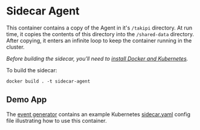 # Sidecar Agent

This container contains a copy of the Agent in it's `/takipi` directory. At run time, it copies the contents of this directory into the `/shared-data` directory. After copying, it enters an infinite loop to keep the container running in the cluster.

*Before building the sidecar, you'll need to [install Docker and Kubernetes](../../README.md).*

To build the sidecar:

```console
docker build . -t sidecar-agent
```

## Demo App

The [event generator](../../demos/event-generator) contains an example Kubernetes [sidecar.yaml](../../demos/event-generator/sidecar.yaml) config file illustrating how to use this container.
